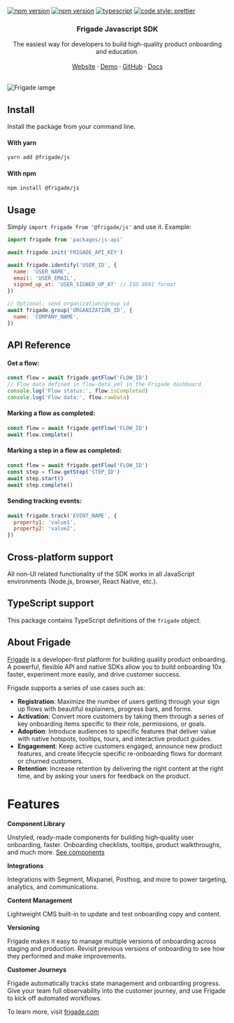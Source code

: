 [![npm version](https://img.shields.io/npm/v/@frigade/js)](https://www.npmjs.com/package/@frigade/js)
[![npm version](https://github.com/FrigadeHQ/javascript/actions/workflows/tests.yml/badge.svg)](https://github.com/FrigadeHQ/javascript/actions/workflows/tests.yml)
[![typescript](https://camo.githubusercontent.com/0f9fcc0ac1b8617ad4989364f60f78b2d6b32985ad6a508f215f14d8f897b8d3/68747470733a2f2f62616467656e2e6e65742f62616467652f547970655363726970742f7374726963742532302546302539462539322541412f626c7565)](https://www.npmjs.com/package/@frigade/js)
[![code style: prettier](https://img.shields.io/badge/code_style-prettier-ff69b4.svg)](https://github.com/prettier/prettier)

<H3 align="center"><strong>Frigade Javascript SDK</strong></H3>
<div align="center">The easiest way for developers to build high-quality product onboarding and education.</div>
<br />
<div align="center">
<a href="https://frigade.com">Website</a> 
<span> · </span>
<a href="https://demo.frigade.com">Demo</a> 
<span> · </span>
<a href="https://github.com/FrigadeHQ">GitHub</a> 
<span> · </span>
<a href="https://docs.frigade.com">Docs</a></div>

<br />

![Frigade iamge](https://frigade.com/img/frigademetaimage-v2.png)

## Install

Install the package from your command line.

#### With yarn

```bash
yarn add @frigade/js
```

#### With npm

```bash
npm install @frigade/js
```

## Usage

Simply `import frigade from '@frigade/js'` and use it. Example:

```js
import frigade from 'packages/js-api'

await frigade.init('FRIGADE_API_KEY')

await frigade.identify('USER_ID', {
  name: 'USER_NAME',
  email: 'USER_EMAIL',
  signed_up_at: 'USER_SIGNED_UP_AT' // ISO 8601 format
})

// Optional: send organization/group id
await frigade.group('ORGANIZATION_ID', {
  name: 'COMPANY_NAME',
})
```

## API Reference

#### Get a flow:

```js
const flow = await frigade.getFlow('FLOW_ID')
// Flow data defined in flow-data.yml in the Frigade dashboard
console.log('Flow status:', flow.isCompleted)
console.log('Flow data:', flow.rawData)
```

#### Marking a flow as completed:

```js
const flow = await frigade.getFlow('FLOW_ID')
await flow.complete()
```

#### Marking a step in a flow as completed:

```js
const flow = await frigade.getFlow('FLOW_ID')
const step = flow.getStep('STEP_ID')
await step.start()
await step.complete()
```

#### Sending tracking events:

```js
await frigade.track('EVENT_NAME', {
  property1: 'value1',
  property2: 'value2',
})
```

## Cross-platform support

All non-UI related functionality of the SDK works in all JavaScript environments (Node.js, browser, React Native, etc.).

## TypeScript support

This package contains TypeScript definitions of the `frigade` object.

## About Frigade

[Frigade](<https://frigade.com>) is a developer-first platform for building quality product onboarding. A powerful,
flexible API and native SDKs allow you to build onboarding 10x faster, experiment more easily, and drive customer
success.

Frigade supports a series of use cases such as:

- **Registration**: Maximize the number of users getting through your sign up flows with beautiful explainers, progress
  bars, and forms.
- **Activation**: Convert more customers by taking them through a series of key onboarding items specific to their role,
  permissions, or goals.
- **Adoption**: Introduce audiences to specific features that deliver value with native hotspots, tooltips, tours, and
  interactive product guides.
- **Engagement**: Keep active customers engaged, announce new product features, and create lifecycle specific
  re-onboarding flows for dormant or churned customers.
- **Retention**: Increase retention by delivering the right content at the right time, and by asking your users for
  feedback on the product.

# Features

**Component Library**

Unstyled, ready-made components for building high‑quality user onboarding, faster. Onboarding checklists, tooltips,
product walkthroughs, and much more. [See components](https://frigade.com/components)

**Integrations**

Integrations with Segment, Mixpanel, Posthog, and more to power targeting, analytics, and communications.

**Content Management**

Lightweight CMS built-in to update and test onboarding copy and content.

**Versioning**

Frigade makes it easy to manage multiple versions of onboarding across staging and production. Revisit previous versions
of onboarding to see how they performed and make improvements.

**Customer Journeys**

Frigade automatically tracks state management and onboarding progress. Give your team full observability into the
customer journey, and use Frigade to kick off automated workflows.


To learn more, visit [frigade.com](<https://frigade.com>)

